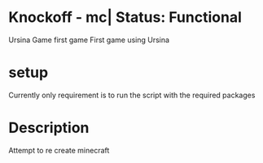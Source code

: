 # Knockoff - mc| Status: Functional
Ursina Game first game
First game using Ursina
# setup 
Currently only requirement is to run the script with the required packages
# Description
Attempt to re create minecraft
